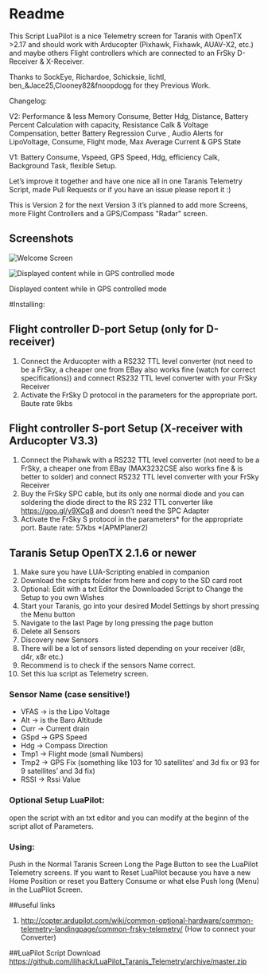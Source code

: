 # Readme
This Script LuaPilot is a nice Telemetry screen for Taranis with OpenTX >2.17 and should work with Arducopter (Pixhawk, Fixhawk, AUAV-X2, etc.) and maybe others Flight controllers which are connected to an FrSky D-Receiver & X-Receiver.

Thanks to SockEye, Richardoe, Schicksie, lichtl, ben_&Jace25,Clooney82&fnoopdogg for they Previous Work.


Changelog:

V2:
Performance & less Memory Consume, Better Hdg, Distance, Battery Percent Calculation with capacity, Resistance Calk & Voltage Compensation, better Battery Regression Curve , Audio Alerts for LipoVoltage, Consume, Flight mode, Max Average Current & GPS State

V1:
Battery Consume, Vspeed, GPS Speed, Hdg, efficiency Calk, Background Task, flexible Setup. 

Let’s improve it together and have one nice all in one Taranis Telemetry Script, made Pull Requests or if you have an issue please report it :)

This is Version 2 for the next Version 3 it’s planned to add more Screens, more Flight Controllers and a GPS/Compass "Radar" screen. 

## Screenshots

![Welcome Screen](https://raw.githubusercontent.com/ilihack/LuaPilot_Taranis_Telemetry/master/LuaPilot.Logo.jpg)


![Displayed content while in GPS controlled mode](https://raw.githubusercontent.com/ilihack/LuaPilot_Taranis_Telemetry/master/LuaPilot.jpg)

Displayed content while in GPS controlled mode

#Installing:
## Flight controller D-port Setup (only for D-receiver)
1. Connect the Arducopter with a RS232 TTL level converter (not need to be a FrSky, a cheaper one from EBay also works fine (watch for correct specifications)) and connect RS232 TTL level converter with your FrSky Receiver
2. Activate the FrSky D protocol in the parameters for the appropriate port. Baute rate 9kbs

## Flight controller S-port Setup (X-receiver with Arducopter V3.3)
1. Connect the Pixhawk with a RS232 TTL level converter (not need to be a FrSky, a cheaper one from EBay (MAX3232CSE also works fine & is better to solder) and connect RS232 TTL level converter with your FrSky Receiver
2. Buy the FrSky SPC cable, but its only one normal diode and you can soldering the diode direct to the RS 232 TTL converter like https://goo.gl/y9XCq8 and doesn’t need the SPC Adapter
3. Activate the FrSky S protocol in the parameters* for the appropriate port. Baute rate: 57kbs *(APMPlaner2)




## Taranis Setup OpenTX 2.1.6 or newer
1. Make sure you have LUA-Scripting enabled in companion
2. Download the scripts folder from here and copy to the SD card root
3. Optional: Edit with a txt Editor the Downloaded Script to Change the Setup to you own Wishes
3. Start your Taranis, go into your desired Model Settings by short pressing the Menu button
4. Navigate to the last Page by long pressing the page button
5. Delete all Sensors
6. Discovery new Sensors
7. There will be a lot of sensors listed depending on your receiver (d8r, d4r, x8r etc.)
8. Recommend is to check if the sensors Name correct. 
9. Set this lua script as Telemetry screen.

### Sensor Name (case sensitive!)
* VFAS -> is the Lipo Voltage
* Alt -> is the Baro Altitude
* Curr -> Current drain
* GSpd -> GPS Speed
* Hdg -> Compass Direction
* Tmp1 -> Flight mode (small Numbers)
* Tmp2 -> GPS Fix (something like 103 for 10 satellites’ and 3d fix or 93 for 9 satellites’ and 3d fix)
* RSSI -> Rssi Value


### Optional Setup LuaPilot:
open the script with an txt editor and you can modify at the beginn of the script allot of Parameters.

### Using:
Push in the Normal Taranis Screen Long the Page Button to see the LuaPilot Telemetry screens.
If you want to Reset LuaPilot because you have a new Home Position or reset you Battery Consume or what else Push long (Menu) in the LuaPilot Screen.

##useful links
1. http://copter.ardupilot.com/wiki/common-optional-hardware/common-telemetry-landingpage/common-frsky-telemetry/ (How to connect your Converter)

##LuaPilot Script Download
https://github.com/ilihack/LuaPilot_Taranis_Telemetry/archive/master.zip

